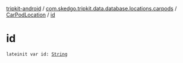 [tripkit-android](../../index.md) / [com.skedgo.tripkit.data.database.locations.carpods](../index.md) / [CarPodLocation](index.md) / [id](./id.md)

# id

`lateinit var id: `[`String`](https://kotlinlang.org/api/latest/jvm/stdlib/kotlin/-string/index.html)